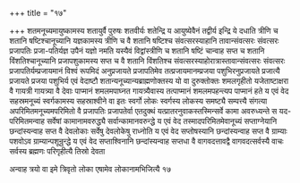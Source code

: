 +++
title = "१७"

+++
शतमनूच्यमायुष्कामस्य शतायुर्वै पुरुषः शतवीर्यः शतेन्द्रि य आयुष्येवैनं
तद्वीर्य इन्द्रि ये दधाति त्रीणि च शतानि षष्टिश्चानूच्यानि
यज्ञकामस्य त्रीणि च वै शतानि षष्टिश्च
संवत्सरस्याहानि तावान्संवत्सरः संवत्सरः
प्रजापतिः प्रजा-पतिर्यज्ञ उपैनं यज्ञो नमति यस्यैवं विद्वांस्त्रीणि
च शतानि षष्टिं चान्वाह सप्त च शतानि विंशतिश्चानूच्यानि प्रजापशुकामस्य
सप्त च वै शतानि विंशतिश्च संवत्सरस्याहोरात्रास्तावान्संवत्सरः
संवत्सरः प्रजापतिर्यम्प्रजायमानं विश्वं रूपमिदं अनुप्रजायते
प्रजापतिमेव तत्प्रजायमानम्प्रजया पशुभिरनुप्रजायते प्रजात्यै
प्रजायते प्रजया पशुभिर्य एवं वेदाष्टौ
शतान्यनूच्यान्यब्राह्मणोक्तस्य
यो वा दुरुक्तोक्तः शमलगृहीतो यजेताष्टाक्षरा वै गायत्री गायत्र्या वै
देवाः पाप्मानं शमलमपाघ्नत गायत्र्यैवास्य तत्पाप्मानं शमलमपहन्त्यप
पाप्मानं हते य एवं वेद सहस्रमनूच्यं स्वर्गकामस्य सहस्राश्वीने वा इतः
स्वर्गो लोकः स्वर्गस्य लोकस्य समष्ट्यै सम्पत्त्यै संगत्या
अपरिमितमनूच्यमपरिमितो वै प्रजापतिः प्रजापतेर्वा एतदुक्थं
यत्प्रातरनुवाकस्तस्मिन्सर्वे कामा अवरुध्यन्ते स यद-परिमितमन्वाह
सर्वेषां कामानामवरुद्ध्यै सर्वान्कामानवरुन्द्धे य एवं वेद
तस्मादपरिमितमेवानूच्यं सप्ताग्नेयानि छन्दांस्यन्वाह सप्त वै
देवलोकाः सर्वेषु देवलोकेषु राध्नोति य एवं वेद सप्तोषस्यानि
छन्दांस्यन्वाह सप्त वै ग्राम्याः पशवोऽव
ग्राम्यान्पशून्रुन्द्धे य एवं वेद
सप्ताश्विनानि छन्दांस्यन्वाह सप्तधा वै वागवदत्तावद्वै
वागवदत्सर्वस्यै वाचः सर्वस्य ब्रह्मणः परिगृहीत्यै
तिस्रो देवता 

अन्वाह त्रयो वा इमे त्रिवृतो लोका एषामेव लोकानामभिजित्यै १७




 

